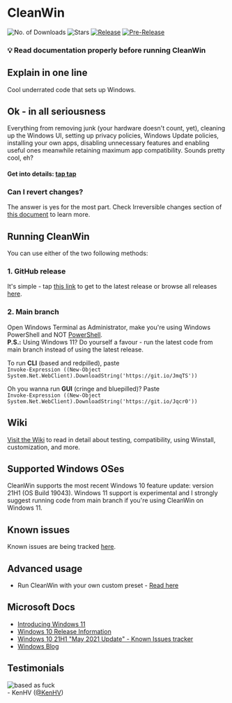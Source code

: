 # CleanWin

![No. of Downloads](https://img.shields.io/github/downloads/pratyakshm/CleanWin/total?color=darkgreen&style=flat-square)
![Stars](https://img.shields.io/github/stars/pratyakshm/CleanWin?style=flat-square)
[![Release](https://img.shields.io/github/v/release/pratyakshm/cleanwin?style=flat-square)](https://github.com/pratyakshm/CleanWin/releases/latest)
[![Pre-Release](https://img.shields.io/github/v/release/pratyakshm/CleanWin?include_prereleases&label=pre-release&logo=vNext&style=flat-square)](https://github.com/pratyakshm/CleanWin/releases/tag/vNext)
&nbsp;  

### 💡 Read documentation properly before running CleanWin


## Explain in one line 
Cool underrated code that sets up Windows.


## Ok - in all seriousness
Everything from removing junk (your hardware doesn't count, yet), cleaning up the Windows UI, setting up privacy policies, Windows Update policies, installing your own apps, disabling unnecessary features and enabling useful ones meanwhile retaining maximum app compatibility. Sounds pretty cool, eh?

#### Get into details: [tap tap](https://github.com/pratyakshm/CleanWin/wiki/Detailed-list-of-tasks-CleanWin-performs)

### Can I revert changes? 
The answer is yes for the most part. Check Irreversible changes section of [this document](https://github.com/pratyakshm/CleanWin/wiki/Reverting-changes) to learn more.

## Running CleanWin
You can use either of the two following methods:
### 1. GitHub release
   It's simple - tap [this link](https://github.com/pratyakshm/CleanWin/releases/latest) to get to the latest release or browse all releases [here](https://github.com/pratyakshm/CleanWin/releases).
### 2. Main branch
Open Windows Terminal as Administrator, make you're using Windows PowerShell and NOT [PowerShell](https://github.com/powershell/powershell).  
**P.S.:** Using Windows 11? Do yourself a favour - run the latest code from main branch instead of using the latest release.  

To run **CLI** (based and redpilled), paste  
`Invoke-Expression ((New-Object System.Net.WebClient).DownloadString('https://git.io/JmqTS'))`   

Oh you wanna run **GUI** (cringe and bluepilled)? Paste    
`Invoke-Expression ((New-Object System.Net.WebClient).DownloadString('https://git.io/Jqcr0'))`   

## Wiki
[Visit the Wiki](https://github.com/pratyakshm/CleanWin/wiki) to read in detail about testing, compatibility, using Winstall, customization, and more.


## Supported Windows OSes
CleanWin supports the most recent Windows 10 feature update: version 21H1 (OS Build 19043). Windows 11 support is experimental and I strongly suggest running code from main branch if you're using CleanWin on Windows 11.


## Known issues
Known issues are being tracked [here](https://github.com/pratyakshm/CleanWin/issues/16).  


## Advanced usage
  - Run CleanWin with your own custom preset - [Read here](https://github.com/pratyakshm/CleanWin/wiki/Using-a-custom-preset)


## Microsoft Docs
- [Introducing Windows 11](https://blogs.windows.com/windowsexperience/2021/06/24/introducing-windows-11/)
- [Windows 10 Release Information](https://docs.microsoft.com/en-us/windows/release-information/)
- [Windows 10 21H1 "May 2021 Update" - Known Issues tracker](https://docs.microsoft.com/en-us/windows/release-information/status-windows-10-21h1)
- [Windows Blog](https://blogs.windows.com/)

## Testimonials 
![based as fuck](https://i.imgur.com/CbI97e3.png)  
\- KenHV ([@KenHV](https://github.com/KenHV))
